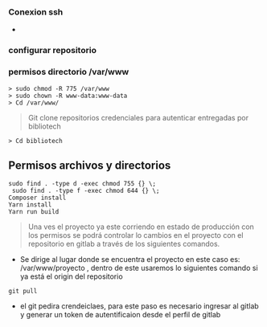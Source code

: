 ### Conexion ssh
- 


### configurar repositorio 
### permisos directorio /var/www
```
> sudo chmod -R 775 /var/www
> sudo chown -R www-data:www-data
> Cd /var/www/
```
> Git clone repositorios credenciales para autenticar entregadas por bibliotech
```
> Cd bibliotech
```
## Permisos archivos y directorios
```
sudo find . -type d -exec chmod 755 {} \;
 sudo find . -type f -exec chmod 644 {} \;
Composer install 
Yarn install 
Yarn run build 
```

> Una ves el proyecto ya este corriendo en estado de producción con los permisos se podrá controlar lo cambios en el proyecto con el repositorio en gitlab a través de los siguientes comandos.

- Se dirige al lugar donde se encuentra el proyecto en este caso es: /var/www/proyecto , dentro de este usaremos lo siguientes comando si ya está el origin del repositorio 

```
git pull
```

- el git pedira crendeiclaes, para este paso es necesario ingresar al gitlab y generar un token de autentificaion desde el perfil de gitlab 
